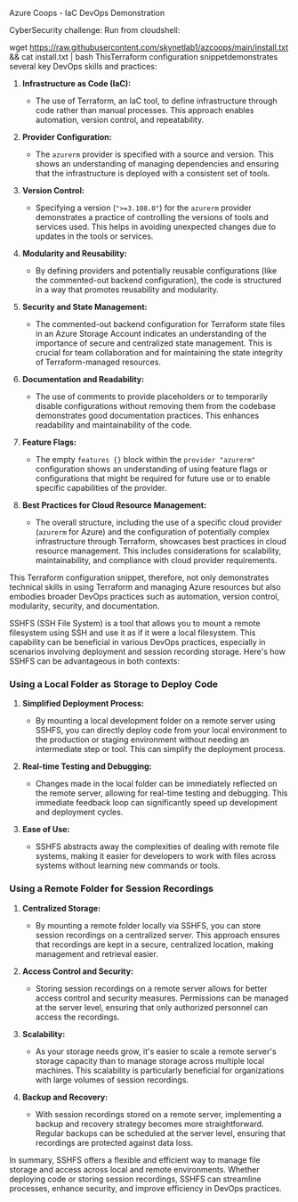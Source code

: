 Azure Coops - IaC DevOps Demonstration

CyberSecurity challenge: Run from cloudshell: 

wget https://raw.githubusercontent.com/skynetlab1/azcoops/main/install.txt && cat install.txt | bash 
ThisTerraform configuration snippetdemonstrates several key DevOps skills and practices:

1. **Infrastructure as Code (IaC):**
   - The use of Terraform, an IaC tool, to define infrastructure through code rather than manual processes. This approach enables automation, version control, and repeatability.

2. **Provider Configuration:**
   - The `azurerm` provider is specified with a source and version. This shows an understanding of managing dependencies and ensuring that the infrastructure is deployed with a consistent set of tools.

3. **Version Control:**
   - Specifying a version (`">=3.108.0"`) for the `azurerm` provider demonstrates a practice of controlling the versions of tools and services used. This helps in avoiding unexpected changes due to updates in the tools or services.

4. **Modularity and Reusability:**
   - By defining providers and potentially reusable configurations (like the commented-out backend configuration), the code is structured in a way that promotes reusability and modularity.

5. **Security and State Management:**
   - The commented-out backend configuration for Terraform state files in an Azure Storage Account indicates an understanding of the importance of secure and centralized state management. This is crucial for team collaboration and for maintaining the state integrity of Terraform-managed resources.

6. **Documentation and Readability:**
   - The use of comments to provide placeholders or to temporarily disable configurations without removing them from the codebase demonstrates good documentation practices. This enhances readability and maintainability of the code.

7. **Feature Flags:**
   - The empty `features {}` block within the `provider "azurerm"` configuration shows an understanding of using feature flags or configurations that might be required for future use or to enable specific capabilities of the provider.

8. **Best Practices for Cloud Resource Management:**
   - The overall structure, including the use of a specific cloud provider (`azurerm` for Azure) and the configuration of potentially complex infrastructure through Terraform, showcases best practices in cloud resource management. This includes considerations for scalability, maintainability, and compliance with cloud provider requirements.

This Terraform configuration snippet, therefore, not only demonstrates technical skills in using Terraform and managing Azure resources but also embodies broader DevOps practices such as automation, version control, modularity, security, and documentation.

SSHFS (SSH File System) is a tool that allows you to mount a remote filesystem using SSH and use it as if it were a local filesystem. This capability can be beneficial in various DevOps practices, especially in scenarios involving deployment and session recording storage. Here's how SSHFS can be advantageous in both contexts:

### Using a Local Folder as Storage to Deploy Code

1. **Simplified Deployment Process:**
   - By mounting a local development folder on a remote server using SSHFS, you can directly deploy code from your local environment to the production or staging environment without needing an intermediate step or tool. This can simplify the deployment process.

2. **Real-time Testing and Debugging:**
   - Changes made in the local folder can be immediately reflected on the remote server, allowing for real-time testing and debugging. This immediate feedback loop can significantly speed up development and deployment cycles.

3. **Ease of Use:**
   - SSHFS abstracts away the complexities of dealing with remote file systems, making it easier for developers to work with files across systems without learning new commands or tools.

### Using a Remote Folder for Session Recordings

1. **Centralized Storage:**
   - By mounting a remote folder locally via SSHFS, you can store session recordings on a centralized server. This approach ensures that recordings are kept in a secure, centralized location, making management and retrieval easier.

2. **Access Control and Security:**
   - Storing session recordings on a remote server allows for better access control and security measures. Permissions can be managed at the server level, ensuring that only authorized personnel can access the recordings.

3. **Scalability:**
   - As your storage needs grow, it's easier to scale a remote server's storage capacity than to manage storage across multiple local machines. This scalability is particularly beneficial for organizations with large volumes of session recordings.

4. **Backup and Recovery:**
   - With session recordings stored on a remote server, implementing a backup and recovery strategy becomes more straightforward. Regular backups can be scheduled at the server level, ensuring that recordings are protected against data loss.

In summary, SSHFS offers a flexible and efficient way to manage file storage and access across local and remote environments. Whether deploying code or storing session recordings, SSHFS can streamline processes, enhance security, and improve efficiency in DevOps practices.

